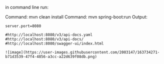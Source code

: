 
in command line run:

Command: mvn clean install
Command: mvn spring-boot:run
Output:

```
server.port=8080

#http://localhost:8080/v3/api-docs.yaml
#http://localhost:8080/v3/api-docs/
#http://localhost:8080/swagger-ui/index.html

![image](https://user-images.githubusercontent.com/2003147/163734271-b71d3539-47f4-4856-a3cc-a22d639f08db.png)
